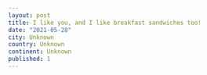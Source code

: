 ```yaml
---
layout: post
title: I like you, and I like breakfast sandwiches too!
date: "2021-05-28"
city: Unknown
country: Unknown
continent: Unknown
published: 1
---
```

